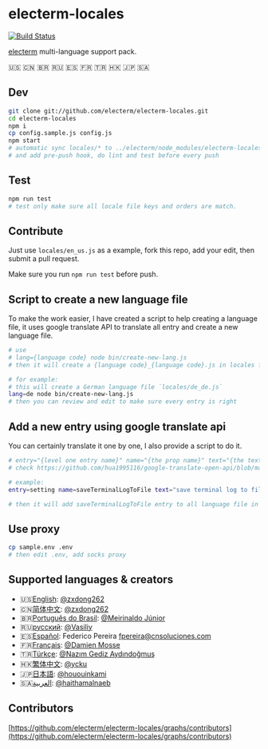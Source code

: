 # electerm-locales

[![Build Status](https://travis-ci.org/electerm/electerm-locales.svg?branch=release)](https://travis-ci.org/electerm/electerm-locales)

[electerm](https://electerm.html5beta.com) multi-language support pack.

🇺🇸 🇨🇳 🇧🇷 🇷🇺 🇪🇸 🇫🇷 🇹🇷 🇭🇰 🇯🇵 🇸🇦

## Dev

```bash
git clone git://github.com/electerm/electerm-locales.git
cd electerm-locales
npm i
cp config.sample.js config.js
npm start
# automatic sync locales/* to ../electerm/node_modules/electerm-locales/locales/ for test
# and add pre-push hook, do lint and test before every push
```

## Test

```bash
npm run test
# test only make sure all locale file keys and orders are match.
```

## Contribute

Just use `locales/en_us.js` as a example, fork this repo, add your edit, then submit a pull request.

Make sure you run `npm run test` before push.

## Script to create a new language file

To make the work easier, I have created a script to help creating a language file, it uses google translate API to translate all entry and create a new language file.

```bash
# use
# lang={language code} node bin/create-new-lang.js
# then it will create a {language code}_{language code}.js in locales folder

# for example:
# this will create a German language file `locales/de_de.js`
lang=de node bin/create-new-lang.js
# then you can review and edit to make sure every entry is right
```

## Add a new entry using google translate api

You can certainly translate it one by one, I also provide a script to do it.

```bash
# entry="{level one entry name}" name="{the prop name}" text="{the text in original language}" original="{language code, default is en}" node bin/add-new-entry.js
# check https://github.com/hua1995116/google-translate-open-api/blob/master/src/language.ts for language code

# example:
entry=setting name=saveTerminalLogToFile text="save terminal log to file" original=en node bin/add-new-entry.js

# then it will add saveTerminalLogToFile entry to all language file in setting namespace with google translate
```

## Use proxy

```bash
cp sample.env .env
# then edit .env, add socks proxy
```

## Supported languages & creators

- 🇺🇸[English](locales/en_us.js): [@zxdong262](https://github.com/zxdong262)
- 🇨🇳[简体中文](locales/zh_cn.js): [@zxdong262](https://github.com/zxdong262)
- 🇧🇷[Português do Brasil](locales/pt_br.js): [@Meirinaldo Júnior](https://github.com/meirinaldojunior)
- 🇷🇺[русский](locales/ru_ru.js): [@Vasiliy](https://github.com/TheLetslook)
- 🇪🇸[Español](locales/es_es.js): Federico Pereira <fpereira@cnsoluciones.com>
- 🇫🇷[Français](locales/fr_fr.js): [@Damien Mosse](https://github.com/damosse31)
- 🇹🇷[Türkçe](locales/tr_tr.js): [@Nazım Gediz Aydındoğmuş](https://github.com/gediz)
- 🇭🇰[繁体中文](locales/zh_tw.js): [@ycku](https://github.com/ycku)
- 🇯🇵[日本語](locales/ja_jp.js): [@hououinkami](https://github.com/hououinkami)
- 🇸🇦[العربية](locales/ar_ar.js): [@haithamalnaeb](https://github.com/haithamalnaeb)

## Contributors

[https://github.com/electerm/electerm-locales/graphs/contributors](https://github.com/electerm/electerm-locales/graphs/contributors)
